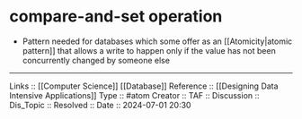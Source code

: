 # compare-and-set operation

- Pattern needed for databases which some offer as an [[Atomicity|atomic pattern]] that allows a write to happen only if the value has not been concurrently changed by someone else

---
Links :: [[Computer Science]] [[Database]] 
Reference :: [[Designing Data Intensive Applications]]
Type :: #atom
Creator ::
TAF ::
Discussion ::
Dis_Topic :: 
Resolved ::
Date :: 2024-07-01 20:30
